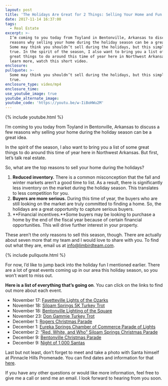 ```yaml
---
layout: post
title: 'The Holidays Are Great for 2 Things: Selling Your Home and Fun'
date: 2017-11-14 16:37:00
tags:
  - Real Estate
excerpt: >-
  I’m coming to you today from Toyland in Bentonville, Arkansas to discuss a few
  reasons why selling your home during the holiday season can be a great idea.
  Some may think you shouldn’t sell during the holidays, but this simply isn’t
  true. In the spirit of the season, I also want to bring you a list of some
  great things to do around this time of year here in Northwest Arkansas. To
  learn more, watch this short video.
enclosure:
pullquote: >-
  Some may think you shouldn’t sell during the holidays, but this simply isn’t
  true.
enclosure_type: video/mp4
enclosure_time:
use_youtube_image: true
youtube_alternate_image:
youtube_code: 'https://youtu.be/w-IiBoHWu2M'
---
```



{% include youtube.html %}

I’m coming to you today from Toyland in Bentonville, Arkansas to discuss a few reasons why selling your home during the holiday season can be a great idea.

In the spirit of the season, I also want to bring you a list of some great things to do around this time of year here in Northwest Arkansas. But first, let’s talk real estate.

So, what are the top reasons to sell your home during the holidays?

1. **Reduced inventory.** There is a common misconception that the fall and winter markets aren’t a good time to list. As a result, there is significantly less inventory on the market during the holiday season. This translates to less competition for you.
2. **Buyers are more serious.** During this time of year, the buyers who are still looking on the market are truly committed to finding a home. So, the holidays are a great opportunity to capture serious buyers.
3. **Financial incentives.**Some buyers may be looking to purchase a home by the end of the fiscal year because of certain financial opportunities. This will drive further interest in your property.

These aren’t the only reasons to sell this season, though. There are actually about seven more that my team and I would love to share with you. To find out what they are, email us at [info@limbirdteam.com](javascript:void(location.href='mailto:'+String.fromCharCode(105,110,102,111,64,108,105,109,98,105,114,100,116,101,97,109,46,99,111,109))).

{% include pullquote.html %}

For now, I’d like to jump back into the holiday fun I mentioned earlier. There are a lot of great events coming up in our area this holiday season, so you won’t want to miss out.

**Here is a list of everything that’s going on**. You can click on the links to find out more about each event.

* November 17: [Fayetteville Lights of the Ozarks](http://www.experiencefayetteville.com/lights-of-the-ozarks)
* November 18: [Siloam Springs 5K Turkey Trot](https://app.regwiz.io/register/sstt/292)
* November 18: [Bentonville Lighting of the Square](https://www.arkansas.com/event/lighting-of-the-bentonville-square/149476)
* November 23: [Don Gammie Turkey Trot](http://www.turkeytrotar.com/)
* December 1: [Rogers Christmas Parade](http://www.mainstreetrogers.com/event/christmas-parade-2/)
* December 1: [Eureka Springs Chamber of Commerce Parade of Lights](http://www.eurekaspringschamber.com/events/details/2017-eureka-springs-chamber-of-commerce-parade-of-lights-460)
* December 2: [“Red, White, and Who” Siloam Springs Christmas Parade](https://www.hlofss.com/christmas-parade.html)
* December 9: [Bentonville Christmas Parade](https://www.arkansas.com/event/bentonville-christmas-parade/149480)
* December 9: [Night of 1,000 Santas](https://www.eurekasprings.org/event/night-1000-santas/)

Last but not least, don’t forget to meet and take a photo with Santa himself at Pinnacle Hills Promenade. You can find dates and information for that [here](https://www.pinnaclehillspromenade.com/en/events/photos-with-santa-15907.html).

If you have any other questions or would like more information, feel free to give me a call or send me an email. I look forward to hearing from you soon.